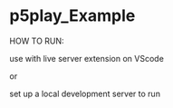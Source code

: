 # p5play_Example

HOW TO RUN:

use with live server extension on VScode

or

set up a local development server to run
